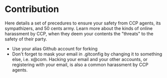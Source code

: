 # Contribution
Here details a set of precedures to ensure your safety from CCP agents, its sympathizers, and 50 cents army.
Learn more about the kinds of online harassment by CCP, when they deem your contents the "threats" to the safety of their party.

- Use your alias Github account for forking
- Don't forget to mask your email in .gitconfig by changing it to something else, i.e. x@com. Hacking your email and your other accounts, or registering with your email, is also a common harassment by CCP agents.
